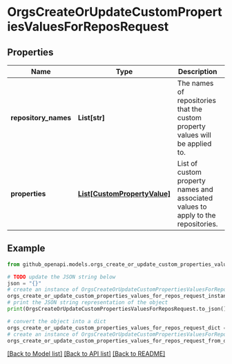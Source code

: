 # OrgsCreateOrUpdateCustomPropertiesValuesForReposRequest


## Properties

Name | Type | Description | Notes
------------ | ------------- | ------------- | -------------
**repository_names** | **List[str]** | The names of repositories that the custom property values will be applied to. | 
**properties** | [**List[CustomPropertyValue]**](CustomPropertyValue.md) | List of custom property names and associated values to apply to the repositories. | 

## Example

```python
from github_openapi.models.orgs_create_or_update_custom_properties_values_for_repos_request import OrgsCreateOrUpdateCustomPropertiesValuesForReposRequest

# TODO update the JSON string below
json = "{}"
# create an instance of OrgsCreateOrUpdateCustomPropertiesValuesForReposRequest from a JSON string
orgs_create_or_update_custom_properties_values_for_repos_request_instance = OrgsCreateOrUpdateCustomPropertiesValuesForReposRequest.from_json(json)
# print the JSON string representation of the object
print(OrgsCreateOrUpdateCustomPropertiesValuesForReposRequest.to_json())

# convert the object into a dict
orgs_create_or_update_custom_properties_values_for_repos_request_dict = orgs_create_or_update_custom_properties_values_for_repos_request_instance.to_dict()
# create an instance of OrgsCreateOrUpdateCustomPropertiesValuesForReposRequest from a dict
orgs_create_or_update_custom_properties_values_for_repos_request_from_dict = OrgsCreateOrUpdateCustomPropertiesValuesForReposRequest.from_dict(orgs_create_or_update_custom_properties_values_for_repos_request_dict)
```
[[Back to Model list]](../README.md#documentation-for-models) [[Back to API list]](../README.md#documentation-for-api-endpoints) [[Back to README]](../README.md)


